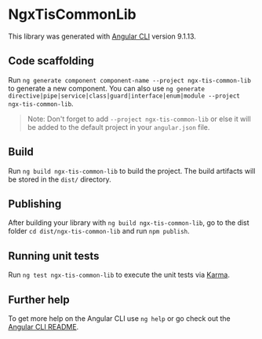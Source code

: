 # NgxTisCommonLib

This library was generated with [Angular CLI](https://github.com/angular/angular-cli) version 9.1.13.

## Code scaffolding

Run `ng generate component component-name --project ngx-tis-common-lib` to generate a new component. You can also use `ng generate directive|pipe|service|class|guard|interface|enum|module --project ngx-tis-common-lib`.
> Note: Don't forget to add `--project ngx-tis-common-lib` or else it will be added to the default project in your `angular.json` file. 

## Build

Run `ng build ngx-tis-common-lib` to build the project. The build artifacts will be stored in the `dist/` directory.

## Publishing

After building your library with `ng build ngx-tis-common-lib`, go to the dist folder `cd dist/ngx-tis-common-lib` and run `npm publish`.

## Running unit tests

Run `ng test ngx-tis-common-lib` to execute the unit tests via [Karma](https://karma-runner.github.io).

## Further help

To get more help on the Angular CLI use `ng help` or go check out the [Angular CLI README](https://github.com/angular/angular-cli/blob/master/README.md).
